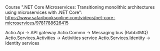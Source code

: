 Course ".NET Core Microservices: Transitioning monolithic architectures using microservices with .NET Core": https://www.safaribooksonline.com/videos/net-core-microservices/9781788626415



Actio.Api -> API gateway
Actio.Commn -> Messaging bus (RabbitMQ)
Actio.Services.Activities -> Activities service
Actio.Services.Identity -> Identity services


